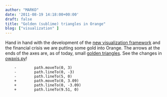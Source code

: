 ```yaml
---
author: "MARKO"
date: '2011-08-19 14:18:00+00:00'
draft: false
title: "Golden (sublime) triangles in Orange"
blog: ["visualization" ]
---
```


Hand in hand with the development of the [new visualization framework](/blog/2011/06/30/orange-gsoc-visualizations-with-qt/) and the financial crisis we are putting some gold into Orange. The arrows at the ends of the axes are, as of today, small [golden triangles](http://en.wikipedia.org/wiki/Golden_triangle_(mathematics)). See the changes in [owaxis.py](http://orange.biolab.si/trac/intertrac/source%3Atrunk/orange/OrangeWidgets/plot/owaxis.py)!




```
    -        path.moveTo(0, 3)
    -        path.lineTo(0, -3)
    -        path.lineTo(5, 0)
    +        path.moveTo(0, 3.09)
    +        path.lineTo(0, -3.09)
    +        path.lineTo(9.51, 0)
```


